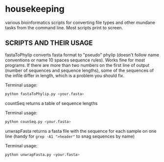 # housekeeping
various bioinformatics scripts for converting file types and other mundane tasks from the command line. Most scripts print to screen.

SCRIPTS AND THEIR USAGE
---

fastaToPhylip converts fasta format to "pseudo" phylip (doesn't follow name conventions or name 10 spaces sequence rules). Works fine for most programs.
If there are more than two numbers on the first line of output (number of sequences and sequence lengths), some of the sequences of the infile differ in length, which is a problem you should fix.

Terminal usage:
```bash
python fastaToPhylip.py <your.fasta>
```
countSeq returns a table of sequence lengths

Terminal usage:
```bash
python counSeq.py <your.fasta>
```

unwrapFasta returns a fasta file with the sequence for each sample on one line (handy for ``grep -A1 ">header"`` to snag sequences by name)

Terminal usage:
```bash
python unwrapFasta.py <your.fasta>
```
